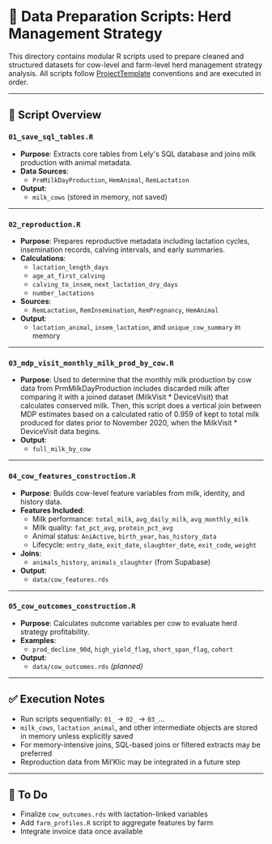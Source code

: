# 🧪 Data Preparation Scripts: Herd Management Strategy

This directory contains modular R scripts used to prepare cleaned and structured datasets for cow-level and farm-level herd management strategy analysis. All scripts follow [ProjectTemplate](http://projecttemplate.net/) conventions and are executed in order.

---

## 📁 Script Overview

### `01_save_sql_tables.R`
- **Purpose**: Extracts core tables from Lely's SQL database and joins milk production with animal metadata.
- **Data Sources**:
  - `PrmMilkDayProduction`, `HemAnimal`, `RemLactation`
- **Output**:
  - `milk_cows` (stored in memory, not saved)

---

### `02_reproduction.R`
- **Purpose**: Prepares reproductive metadata including lactation cycles, insemination records, calving intervals, and early summaries.
- **Calculations**:
  - `lactation_length_days`
  - `age_at_first_calving`
  - `calving_to_insem`, `next_lactation_dry_days`
  - `number_lactations`
- **Sources**:
  - `RemLactation`, `RemInsemination`, `RemPregnancy`, `HemAnimal`
- **Output**:
  - `lactation_animal`, `insem_lactation`, and `unique_cow_summary` in memory

---

### `03_mdp_visit_monthly_milk_prod_by_cow.R`
- **Purpose**: Used to determine that the monthly milk production by cow data from PrmMilkDayProduction includes discarded milk after comparing it with a joined dataset (MilkVisit * DeviceVisit) that calculates conserved milk. Then, this script does a vertical join between MDP estimates based on a calculated ratio of 0.959 of kept to total milk produced for dates prior to November 2020, when the MilkVisit * DeviceVisit data begins.
- **Output**:
  - `full_milk_by_cow`
  
---

### `04_cow_features_construction.R`
- **Purpose**: Builds cow-level feature variables from milk, identity, and history data.
- **Features Included**:
  - Milk performance: `total_milk`, `avg_daily_milk`, `avg_monthly_milk`
  - Milk quality: `fat_pct_avg`, `protein_pct_avg`
  - Animal status: `AniActive`, `birth_year`, `has_history_data`
  - Lifecycle: `entry_date`, `exit_date`, `slaughter_date`, `exit_code`, `weight`
- **Joins**:
  - `animals_history`, `animals_slaughter` (from Supabase)
- **Output**:
  - `data/cow_features.rds`

---

### `05_cow_outcomes_construction.R`
- **Purpose**: Calculates outcome variables per cow to evaluate herd strategy profitability.
- **Examples**:
  - `prod_decline_90d`, `high_yield_flag`, `short_span_flag`, `cohort`
- **Output**:
  - `data/cow_outcomes.rds` *(planned)*

---


## ✅ Execution Notes

- Run scripts sequentially: `01_` → `02_` → `03_`...
- `milk_cows`, `lactation_animal`, and other intermediate objects are stored in memory unless explicitly saved
- For memory-intensive joins, SQL-based joins or filtered extracts may be preferred
- Reproduction data from Mil’Klic may be integrated in a future step

---

## 📌 To Do

- Finalize `cow_outcomes.rds` with lactation-linked variables
- Add `farm_profiles.R` script to aggregate features by farm
- Integrate invoice data once available

